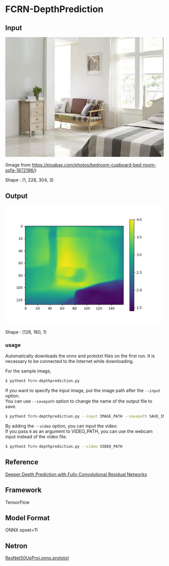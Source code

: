 # FCRN-DepthPrediction

## Input

![input](input.jpg)

(Image from https://pixabay.com/photos/bedroom-cupboard-bed-room-sofa-1872196/)

Shape : (1, 228, 304, 3)  

## Output

![Output](input_depth.png)

Shape : (128, 160, 1)  

### usage
Automatically downloads the onnx and prototxt files on the first run.
It is necessary to be connected to the Internet while downloading.

For the sample image,
``` bash
$ python3 fcrn-depthprediction.py
```

If you want to specify the input image, put the image path after the `--input` option.  
You can use `--savepath` option to change the name of the output file to save.
```bash
$ python3 fcrn-depthprediction.py --input IMAGE_PATH --savepath SAVE_IMAGE_PATH
```

By adding the `--video` option, you can input the video.   
If you pass `0` as an argument to VIDEO_PATH, you can use the webcam input instead of the video file.
```bash
$ python3 fcrn-depthprediction.py --video VIDEO_PATH
```

## Reference

[Deeper Depth Prediction with Fully Convolutional Residual Networks](https://github.com/iro-cp/FCRN-DepthPrediction)

## Framework

TensorFlow

## Model Format

ONNX opset=11

## Netron

[ResNet50UpProj.onnx.prototxt](https://netron.app/?url=https://storage.googleapis.com/ailia-models/fcrn-depthprediction/ResNet50UpProj.onnx.prototxt)
